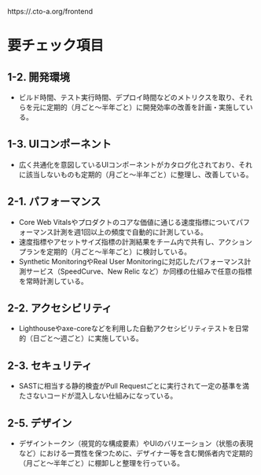 https://.cto-a.org/frontend

# 要チェック項目
## 1-2. 開発環境
- ビルド時間、テスト実行時間、デプロイ時間などのメトリクスを取り、それらを元に定期的（月ごと〜半年ごと）に開発効率の改善を計画・実施している。

## 1-3. UIコンポーネント
- 広く共通化を意図しているUIコンポーネントがカタログ化されており、それに該当しないものも定期的（月ごと〜半年ごと）に整理し、改善している。

## 2-1. パフォーマンス
- Core Web Vitalsやプロダクトのコアな価値に通じる速度指標についてパフォーマンス計測を週1回以上の頻度で自動的に計測している。
- 速度指標やアセットサイズ指標の計測結果をチーム内で共有し、アクションプランを定期的（月ごと〜半年ごと）に検討している。
- Synthetic MonitoringやReal User Monitoringに対応したパフォーマンス計測サービス（SpeedCurve、New Relic など）か同様の仕組みで任意の指標を常時計測している。

## 2-2. アクセシビリティ
- Lighthouseやaxe-coreなどを利用した自動アクセシビリティテストを日常的（日ごと〜週ごと）に実施している。

## 2-3. セキュリティ
- SASTに相当する静的検査がPull Requestごとに実行されて一定の基準を満たさないコードが混入しない仕組みになっている。

## 2-5. デザイン
- デザイントークン（視覚的な構成要素）やUIのバリエーション（状態の表現など）における一貫性を保つために、デザイナー等を含む関係者内で定期的（月ごと〜半年ごと）に棚卸しと整理を行っている。


